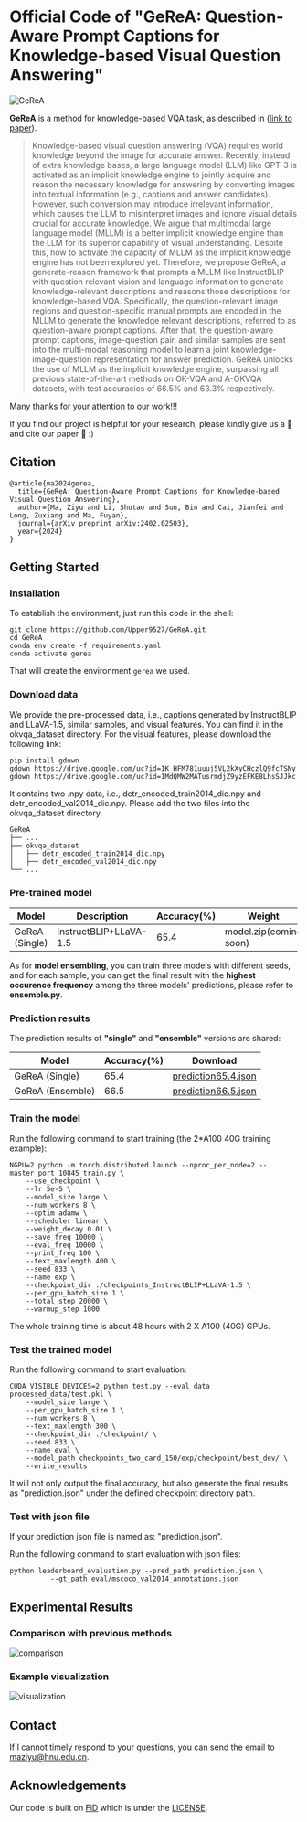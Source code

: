 # Official Code of "GeReA: Question-Aware Prompt Captions for Knowledge-based Visual Question Answering"

<!-- # !!!!!Repo Under Construction!!!! -->
![GeReA](https://github.com/Upper9527/GeReA/blob/main/figs/framework.png)


**GeReA** is a method for knowledge-based VQA task, as described in ([link to paper](https://arxiv.org/abs/2402.02503)).
>Knowledge-based visual question answering (VQA) requires world knowledge beyond the image for accurate answer. Recently, instead of extra knowledge bases, a large language model (LLM) like GPT-3 is activated as an implicit knowledge engine to jointly acquire and reason the necessary knowledge for answering by converting images into textual information (e.g., captions and answer candidates). However, such conversion may introduce irrelevant information, which causes the LLM to misinterpret images and ignore visual details crucial for accurate knowledge. We argue that multimodal large language model (MLLM) is a better implicit knowledge engine than the LLM for its superior capability of visual understanding. Despite this, how to activate the capacity of MLLM as the implicit knowledge engine has not been explored yet. Therefore, we propose GeReA, a generate-reason framework that prompts a MLLM like InstructBLIP with question relevant vision and language information to generate knowledge-relevant descriptions and reasons those descriptions for knowledge-based VQA. Specifically, the question-relevant image regions and question-specific manual prompts are encoded in the MLLM to generate the knowledge relevant descriptions, referred to as question-aware prompt captions. After that, the question-aware prompt captions, image-question pair, and similar samples are sent into the multi-modal reasoning model to learn a joint knowledge-image-question representation for answer prediction. GeReA unlocks the use of MLLM as the implicit knowledge engine, surpassing all previous state-of-the-art methods on OK-VQA and A-OKVQA datasets, with test accuracies of 66.5% and 63.3% respectively.

Many thanks for your attention to our work!!!

If you find our project is helpful for your research, please kindly give us a :star2: and cite our paper :bookmark_tabs:   :)

## Citation

```
@article{ma2024gerea,
  title={GeReA: Question-Aware Prompt Captions for Knowledge-based Visual Question Answering},
  author={Ma, Ziyu and Li, Shutao and Sun, Bin and Cai, Jianfei and Long, Zuxiang and Ma, Fuyan},
  journal={arXiv preprint arXiv:2402.02503},
  year={2024}
}
```

## Getting Started

### Installation
To establish the environment, just run this code in the shell:
```
git clone https://github.com/Upper9527/GeReA.git
cd GeReA
conda env create -f requirements.yaml
conda activate gerea
```
That will create the environment ```gerea``` we used.

### Download data
We provide the pre-processed data, i.e., captions generated by InstructBLIP and LLaVA-1.5, similar samples, and visual features. You can find it in the okvqa_dataset directory. For the visual features, please download the following link:
```
pip install gdown
gdown https://drive.google.com/uc?id=1K_HFM781uuuj5VL2kXyCHczlQ9fcTSNy
gdown https://drive.google.com/uc?id=1MdQMW2MATusrmdjZ9yzEFKE8LhsSJJkc
```
It contains two .npy data, i.e., detr_encoded_train2014_dic.npy and detr_encoded_val2014_dic.npy. Please add the two files into the okvqa_dataset directory.
```
GeReA
├── ...
├── okvqa_dataset
│   ├── detr_encoded_train2014_dic.npy
│   ├── detr_encoded_val2014_dic.npy
└── ...
```

### Pre-trained model
|Model |Description|Accuracy(%)|Weight|Log
|  ----  | ----  | ----  | ---- | ---- | 
|GeReA (Single)|InstructBLIP+LLaVA-1.5| 65.4 |model.zip(coming soon)|[run.log](https://drive.google.com/file/d/1M_1w6oykB99_rWjwC5LLxSYNmjyozWjr/view?usp=sharing)|

As for **model ensembling**, you can train three models with different seeds, and for each sample, 
you can get the final result with the **highest occurence frequency** among the three models' predictions,
please refer to **ensemble.py**.

### Prediction results
The prediction results of **"single"** and **"ensemble"** versions are shared:

|Model |Accuracy(%)|Download|
|  ----  | ----  | ---- |  
|GeReA (Single)| 65.4 |[prediction65.4.json](https://drive.google.com/file/d/1VQgw-iCHx-Y0RRkD5-KHaSuCIaYgXaCK/view?usp=sharing)|
|GeReA (Ensemble)| 66.5 |[prediction66.5.json](https://drive.google.com/file/d/1o2uQRAyHFRBe_z4fJcMg_7m93IPpC6SI/view?usp=sharing)|

### Train the model
Run the following command to start training (the 2*A100 40G training example):
```
NGPU=2 python -m torch.distributed.launch --nproc_per_node=2 --master_port 10845 train.py \
	--use_checkpoint \
	--lr 5e-5 \
	--model_size large \
	--num_workers 8 \
	--optim adamw \
	--scheduler linear \
	--weight_decay 0.01 \
	--save_freq 10000 \
	--eval_freq 10000 \
	--print_freq 100 \
	--text_maxlength 400 \
	--seed 833 \
	--name exp \
	--checkpoint_dir ./checkpoints_InstructBLIP+LLaVA-1.5 \
	--per_gpu_batch_size 1 \
	--total_step 20000 \
	--warmup_step 1000 
```
The whole training time is about 48 hours with 2 X A100 (40G) GPUs.

### Test the trained model
Run the following command to start evaluation:
```
CUDA_VISIBLE_DEVICES=2 python test.py --eval_data processed_data/test.pkl \
	--model_size large \
	--per_gpu_batch_size 1 \
	--num_workers 8 \
	--text_maxlength 300 \
	--checkpoint_dir ./checkpoint/ \
	--seed 833 \
	--name eval \
	--model_path checkpoints_two_card_150/exp/checkpoint/best_dev/ \
    --write_results
```
It will not only output the final accuracy, but also 
generate the final results as "prediction.json" under the defined
checkpoint directory path.

### Test with json file
If your prediction json file is named as: "prediction.json".

Run the following command to start evaluation with json files:
```
python leaderboard_evaluation.py --pred_path prediction.json \
          --gt_path eval/mscoco_val2014_annotations.json
```

## Experimental Results

### Comparison with previous methods

![comparison](https://github.com/Upper9527/GeReA/blob/main/figs/1.png)

### Example visualization

![visualization](https://github.com/Upper9527/GeReA/blob/main/figs/2.png)

## Contact
If I cannot timely respond to your questions, you can send the email to maziyu@hnu.edu.cn.

## Acknowledgements
Our code is built on [FiD](https://github.com/facebookresearch/FiD) which is under the [LICENSE](https://github.com/facebookresearch/FiD/blob/main/LICENSE).
